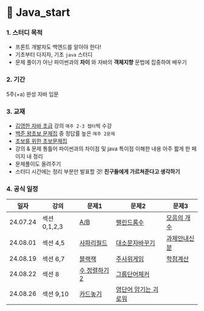 # 📒 Java_start

### 1. 스터디 목적

-   프론트 개발자도 백엔드를 알아야 한다!
-   기초부터 다지자, 기초 `java` 스터디
-   문제 풀이가 아닌 파이썬과의 **차이** 와
    자바의 **객체지향** 문법에 집중하여 배우기

### 2. 기간

5주(+a) 완성 자바 입문

### 3. 교재

-   [김영한 자바 초급](https://www.inflearn.com/course/%EA%B9%80%EC%98%81%ED%95%9C%EC%9D%98-%EC%9E%90%EB%B0%94-%EC%9E%85%EB%AC%B8) 강의 `매주 2-3 챕터`씩 수강
-   [백준 왕초보 문제집](https://www.acmicpc.net/workbook/view/2032) 중 정답률 높은 `매주 2문제`
-   [초보를 위한 초보문제집](https://www.acmicpc.net/workbook/view/2033)
-   강의 & 문제 통틀어 파이썬과의 차이점 및 java 특이점 이해한 내용 아주 짧게 한 페이지 내 정리
-   문제풀이도 올려주기
-   스터디 시간에는 정리 부분만 발표할 것! **친구들에게 가르쳐준다고 생각하기**

### 4. 공식 일정

| 일자     | 강의         | 문제1                                       | 문제2                                              | 문제3                                               |
| -------- | ------------ | ------------------------------------------- | -------------------------------------------------- | --------------------------------------------------- |
| 24.07.24 | 섹션 0,1,2,3 | [A/B](https://www.acmicpc.net/problem/1008) | [팰린드롬수](https://www.acmicpc.net/problem/1259) | [모음의 개수](https://www.acmicpc.net/problem/1264) |
| 24.08.01 | 섹션 4,5 | [사파리월드](https://www.acmicpc.net/problem/2420) | [대소문자바꾸기](https://www.acmicpc.net/problem/2744) | [과제안내신분](https://www.acmicpc.net/problem/5597) |
| 24.08.19 | 섹션 6,7 | [블랙잭](https://www.acmicpc.net/problem/2798) | [주사위게임](https://www.acmicpc.net/problem/2476) | [학점계산](https://www.acmicpc.net/problem/2754) |
| 24.08.22 | 섹션 8 | [수 정렬하기 2](https://www.acmicpc.net/problem/2751) | [그룹단어체커](https://www.acmicpc.net/problem/1316) |
| 24.08.26 | 섹션 9,10 | [카드놓기](https://www.acmicpc.net/problem/5568) | [영단어 암기는 괴로워](https://www.acmicpc.net/problem/20920) | 
